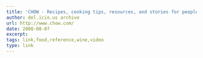 ```yaml
---
title: 'CHOW - Recipes, cooking tips, resources, and stories for people who love food'
author: del.icio.us archive
url: http://www.chow.com/
date: 2008-08-07
excerpt: 
tags: link,food,reference,wine,video
type: link
---
```

